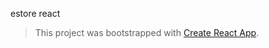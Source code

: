 estore react

> This project was bootstrapped with [Create React App](https://github.com/facebookincubator/create-react-app).
